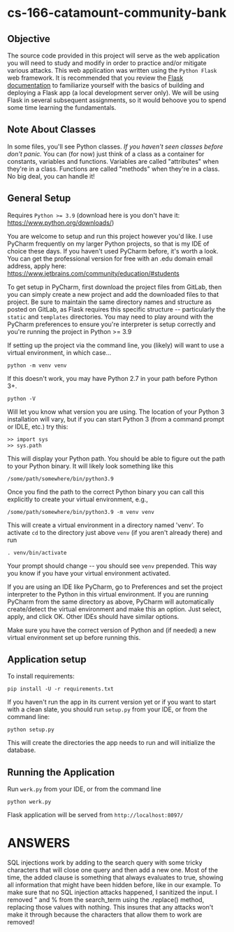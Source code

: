 # cs-166-catamount-community-bank

## Objective

The source code provided in this project will serve as the web application you will need to study and modify in order to practice and/or mitigate various attacks. This web application was written using the `Python Flask` web framework. It is recommended that you review the [Flask documentation](https://flask.palletsprojects.com/en/2.0.x/quickstart/) to familiarize yourself with the basics of building and deploying a Flask app (a local development server only). We will be using Flask in several subsequent assignments, so it would behoove you to spend some time learning the fundamentals. 

## Note About Classes

In some files, you'll see Python classes. *If you haven't seen classes before
don't panic.* You can (for now) just think of a class as a container for
constants, variables and functions. Variables are called "attributes" when 
they're in a class. Functions are called "methods" when they're in a class. No big deal, you can handle it! 


## General Setup

Requires `Python >= 3.9` (download here is you don't have it: https://www.python.org/downloads/)

You are welcome to setup and run this project however you'd like. I use PyCharm frequently on my larger Python projects, so that is my IDE of choice these days. If you haven't used PyCharm before, it's worth a look. You can get the professional version for free with an .edu domain email address, apply here: https://www.jetbrains.com/community/education/#students

To get setup in PyCharm, first download the project files from GitLab, then you can simply create a new project and add the downloaded files to that project. Be sure to maintain the same directory names and structure as posted on GitLab, as Flask requires this specific structure -- particularly the `static` and `templates` directories. You may need to play around with the PyCharm preferences to ensure you're interpreter is setup correctly and you're running the project in Python >= 3.9


If setting up the project via the command line, you (likely) will want to use a virtual environment, in which case...

    python -m venv venv
    
If this doesn't work, you may have Python 2.7 in your path before Python 3+.

    python -V
    
Will let you know what version you are using. The location of your Python 3 
installation will vary, but if you can start Python 3 (from a command prompt
or IDLE, etc.) try this:

    >> import sys
    >> sys.path
    
This will display your Python path. You should be able to figure out the path
to your Python binary. It will likely look something like this

    /some/path/somewhere/bin/python3.9
    
Once you find the path to the correct Python binary you can call this explicitly
to create your virtual environment, e.g.,

    /some/path/somewhere/bin/python3.9 -m venv venv
    
This will create a virtual environment in a directory named 'venv'. To activate
`cd` to the directory just above `venv` (if you aren't already there) and run

    . venv/bin/activate
    
Your prompt should change -- you should see `venv` prepended. This way you know
if you have your virtual environment activated.

If you are using an IDE like PyCharm, go to Preferences and set the project
interpreter to the Python in this virtual environment. If you are running
PyCharm from the same directory as above, PyCharm will automatically create/detect
the virtual environment and make this an option. Just select, apply, and click
OK. Other IDEs should have similar options.
    
Make sure you have the correct version of Python and (if needed) a new virtual
environment set up before running this.

## Application setup

To install requirements:

    pip install -U -r requirements.txt
    
If you haven't run the app in its current version yet or if you want to start
with a clean slate, you should run `setup.py` from your IDE, or from the 
command line:

    python setup.py
    
This will create the directories the app needs to run and will initialize 
the database. 

## Running the Application

Run `werk.py` from your IDE, or from the command line 

    python werk.py
    
Flask application will be served from `http://localhost:8097/`


# ANSWERS
SQL injections work by adding to the search query with some tricky characters that
will close one query and then add a new one. Most of the time, the added clause is something
that always evaluates to true, showing all information that might have been hidden before, like 
in our example. To make sure that no SQL injection attacks happened,
I sanitized the input. I removed " and % from the search_term using
the .replace() method, replacing those values with nothing. This insures that any
attacks won't make it through because the characters that allow them to work are removed!



